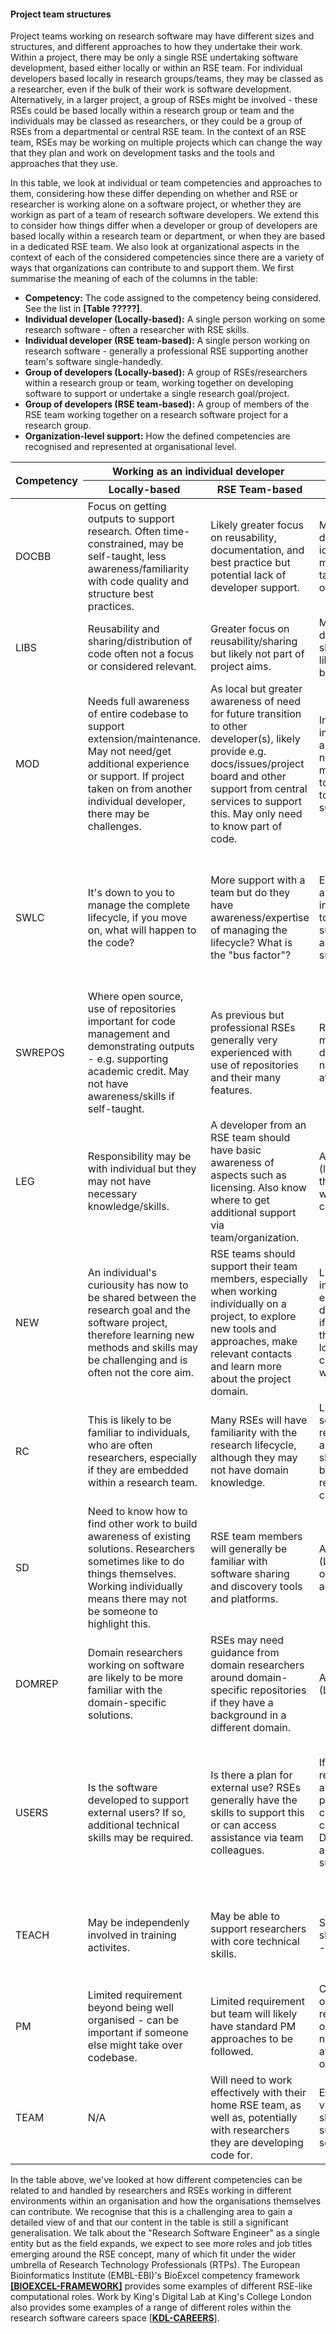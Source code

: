#### Project team structures

Project teams working on research software may have different sizes and structures, and different approaches to how they undertake their work. Within a project, there may be only a single RSE undertaking software development, based either locally or within an RSE team. For individual developers based locally in research groups/teams, they may be classed as a researcher, even if the bulk of their work is software development. Alternatively, in a larger project, a group of RSEs might be involved - these RSEs could be based locally within a research group or team and the individuals may be classed as researchers, or they could be a group of RSEs from a departmental or central RSE team. In the context of an RSE team, RSEs may be working on multiple projects which can change the way that they plan and work on development tasks and the tools and approaches that they use.

In this table, we look at individual or team competencies and approaches to them, considering how these differ depending on whether and RSE or researcher is working alone on a software project, or whether they are workign as part of a team of research software developers. We extend this to consider how things differ when a developer or group of developers are based locally within a research team or department, or when they are based in a dedicated RSE team. We also look at organizational aspects in the context of each of the considered competencies since there are a variety of ways that organizations can contribute to and support them. We first summarise the meaning of each of the columns in the table:

- **Competency:** The code assigned to the competency being considered. See the list in **[Table ?????]**.
- **Individual developer (Locally-based):** A single person working on some research software - often a researcher with RSE skills.
- **Individual developer (RSE team-based):** A single person working on research software - generally a professional RSE supporting another team's software single-handedly.
- **Group of developers (Locally-based):** A group of RSEs/researchers within a research group or team, working together on developing software to support or undertake a single research goal/project.
- **Group of developers (RSE team-based):** A group of members of the RSE team working together on a research software project for a research group.
- **Organization-level support:** How the defined competencies are recognised and represented at organisational level.

<table>
  <thead>
    <tr>
      <th rowspan="2">Competency</th>
      <th colspan="2">Working as an individual developer</th>
      <th colspan="2">Working with a group of developers</th>
      <th rowspan="2">Organization-level support</th>
    </tr>
    <tr>
      <th>Locally-based</th><th>RSE Team-based</th>
      <th>Locally-based</th><th>RSE Team-based</th>
    </tr>
  </thead>
  <tbody>
    <tr>
      <td>DOCBB</td>
      <td>Focus on getting outputs to support research. Often time-constrained, may be self-taught, less awareness/familiarity with code quality and structure best practices. </td>
      <td>Likely greater focus on reusability, documentation, and best practice but potential lack of developer support.</td>
      <td>More opportunity to discuss and share ideas but team members may be self-taught and less aware of key practices.</td>
      <td>Stronger focus on team-based project management and development methodologies resulting in higher quality, more reusable code.</td>
      <td>Can offer training in core topics to support self-taught/embedded developers. May have research software guidance/policies that provide advice.</td>
    </tr>
    <tr>
      <td>LIBS</td>
      <td>Reusability and sharing/distribution of code often not a focus or considered relevant.</td>
      <td>Greater focus on reusability/sharing but likely not part of project aims.</td>
      <td>May be looking to develop reusable shareable outputs but likely case-by-case basis.</td>
      <td>Focus on quality and practices, reusability/packaging driven by project needs and spec.</td>
      <td>May provide policies on sharing and reuse of software. May be driven by funder requirements/policies.</td>
    </tr>
    <tr>
      <td>MOD</td>
      <td>Needs full awareness of entire codebase to support extension/maintenance. May not need/get additional experience or support. If project taken on from another individual developer, there may be challenges.</td>
      <td>As local but greater awareness of need for future transition to other developer(s), likely provide e.g. docs/issues/project board and other support from central services to support this. May only need to know part of code.</td>
      <td>Internal team training important to ensure ability to build necessary mental model of codebase and to document via text or tools to support sustainability.</td>
      <td>As local team but likely stronger awareness of tooling and practices in place within RSE team to support this. It may only be necessary for each developer to understand code related to their assigned tasks.</td>
      <td>Training and experience are key here and organisations can help to coordinate and provide support for training and mentoring/community activities.</td>
    </tr>
    <tr>
      <td>SWLC</td>
      <td>It's down to you to manage the complete lifecycle, if you move on, what will happen to the code?</td>
      <td>More support with a team but do they have awareness/expertise of managing the lifecycle? What is the "bus factor"?</td>
      <td>Even when working alone, team infrastructure and tooling can be vital in supporting the lifecycle and supporting sustainability.</td>
      <td>As previous but with a large codebase, how many people know about each part? Need to think about coherent lifecycle management across the team - generally a key part of RSE team expertise.</td>
      <td>Support for training important. Organization may also provide site licences for e.g. management tools.</td>
    </tr>
    <tr>
      <td>SWREPOS</td>
      <td>Where open source, use of repositories important for code management and demonstrating outputs - e.g. supporting academic credit. May not have awareness/skills if self-taught.</td>
      <td>As previous but professional RSEs generally very experienced with use of repositories and their many features.</td>
      <td>Repos a vital aspect of modern team-based development. Is the necessary expertise available?</td>
      <td>Repos used extensively by RSE teams - often the base for project management, issue tracking, etc. in addition to code itself. May train others.</td>
      <td>Organizations can offer enterprise repository set ups, site licences etc. Also fund either internal or external training for this vital research software development tooling.</td>
    </tr>
    <tr>
      <td>LEG</td>
      <td>Responsibility may be with individual but they may not have necessary knowledge/skills.</td>
      <td>A developer from an RSE team should have basic awareness of aspects such as licensing. Also know where to get additional support via team/organization.</td>
      <td>As with individual (local) developer, are the skills available within the group? Who can they ask?</td>
      <td>This is a core area that RSE teams need to be aware of. Can also often provide advice to projects themselves or provide links with other parties who can help.</td>
      <td>Organizational support, guidance and policies important. So are knowing how to find them and who to contact for advice.</td>
    </tr>
    <tr>
      <td>NEW</td>
      <td>An individual's curiousity has now to be shared between the research goal and the software project, therefore learning new methods and skills may be challenging and is often not the core aim.</td>
      <td>RSE teams should support their team members, especially when working individually on a project, to explore new tools and approaches, make relevant contacts and learn more about the project domain.</td>
      <td>Likely to be an area of interest for an embedded development team but if they are researchers, they may not have the local knowledge or contacts to know where to look.</td>
      <td>As per Individual (RSE team).</td>
      <td>Organizations can work with relevant groups locally to help share information on new technical processes and tooling, and facilitate training.</td>
    </tr>
    <tr>
      <td>RC</td>
      <td>This is likely to be familiar to individuals, who are often researchers, especially if they are embedded within a research team.</td>
      <td>Many RSEs will have familiarity with the research lifecycle, although they may not have domain knowledge.</td>
      <td>Likely to be familiar to software teams (often researchers) working in a research group. Can share knowledge between themselves or reach out to colleagues.</td>
      <td>Teams of RSEs from an RSE group are likely to include one or more team members with strong awareness of the research lifecycle.</td>
      <td>Research organizations have extensive infrastructure to manage the research lifecycle, this can support researchers/RSEs.</td>
    </tr>
    <tr>
      <td>SD</td>
      <td>Need to know how to find other work to build awareness of existing solutions. Researchers sometimes like to do things themselves. Working individually means there may not be someone to highlight this.</td>
      <td>RSE team members will generally be familiar with software sharing and discovery tools and platforms.</td>
      <td>As per individual (Local) but being part of a team can help to address this.</td>
      <td>As per individual (RSE Team).</td>
      <td>Can choose to run local environments to host software or catalgoue software, they can also provide institution-level access to platforms that support this.</td>
    </tr>
    <tr>
      <td>DOMREP</td>
      <td>Domain researchers working on software are likely to be more familiar with the domain-specific solutions.</td>
      <td>RSEs may need guidance from domain researchers around domain-specific repositories if they have a background in a different domain.</td>
      <td>As per individual (Local).</td>
      <td>As per individual (RSE Team)</td>
      <td>May host domain-specific repositories for areas that they work extensively in but this is likely to handled at research group level.</td>
    </tr>
    <tr>
      <td>USERS</td>
      <td>Is the software developed to support external users? If so, additional technical skills may be required.</td>
      <td>Is there a plan for external use? RSEs generally have the skills to support this or can access assistance via team colleagues.</td>
      <td>If a team of embedded researchers/developers are involved in a larger project, there's more chance that there's a case for external use. Do they have the skills and resources to support this?</td>
      <td>A team of RSEs can generally better prepare code for external users (e.g. by applying development best practices) and provide infrastructure or specialized RSEs for dealing with user support </td>
      <td>May be able to offer support with outreach and publicising outputs.</td>
    </tr>
    <tr>
      <td>TEACH</td>
      <td>May be independenly involved in training activites.</td>
      <td>May be able to support researchers with core technical skills.</td>
      <td>Sharing knowledge and skills within their group - peer support.</td>
      <td>Often support teaching more widely, either through organised courses or ad hoc activities such as "code clinics".</td>
      <td>Can run a range of teaching/training activities.</td>
    </tr>
    <tr>
      <td>PM</td>
      <td>Limited requirement beyond being well organised - can be important if someone else might take over codebase.</td>
      <td>Limited requirement but team will likely have standard PM approaches to be followed.</td>
      <td>Challenging for groups of local researchers/developers on larger projects. May not have awareness/experience of key skills.</td>
      <td>Likely have well structured approaches and tooling to support this.</td>
      <td>Can offer training to support management of projects. May offer organisation-level tooling.</td>
    </tr>
    <tr>
      <td>TEAM</td>
      <td>N/A</td>
      <td>Will need to work effectively with their home RSE team, as well as, potentially with researchers they are developing code for.</td>
      <td>Effective teamwork vital - do they have the skills and knowledge to support team-based software development?</td>
      <td>Will need to be able to work and collaborate effectively in a team, use required tools and processes, infrastructure, etc.</td>
      <td>Can offer support with team work. Many examples of courses around working effectively in a team.</td>
    </tr>
</table>

In the table above, we've looked at how different competencies can be related to and handled by researchers and RSEs working in different environments within an organisation and how the organisations themselves can contribute. We recognise that this is a challenging area to gain a detailed view of and that our content in the table is still a significant generalisation. We talk about the "Research Software Engineer" as a single entity but as the field expands, we expect to see more roles and job titles emerging around the RSE concept, many of which fit under the wider umbrella of Research Technology Professionals (RTPs).
The European Bioinformatics Institute (EMBL-EBI)'s BioExcel competency framework [**[BIOEXCEL-FRAMEWORK]**](https://competency.ebi.ac.uk/framework/bioexcel/3.0/carreer-profiles) provides some examples of different RSE-like computational roles. Work by King's Digital Lab at King's College London also provides some examples of a range of different roles within the research software careers space [**[KDL-CAREERS](https://zenodo.org/record/2559235)**].

